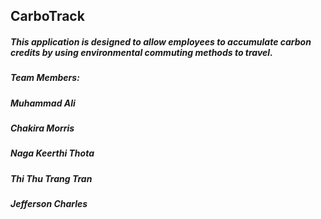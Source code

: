 ## CarboTrack

##### This application is designed to allow employees to accumulate carbon credits by using environmental commuting methods to travel.

##### Team Members:
##### Muhammad Ali
##### Chakira Morris
##### Naga Keerthi Thota
##### Thi Thu Trang Tran
##### Jefferson Charles
